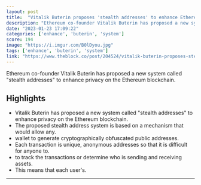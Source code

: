 ```yaml
---
layout: post
title:  "Vitalik Buterin proposes 'stealth addresses' to enhance Ethereum privacy"
description: "Ethereum co-founder Vitalik Buterin has proposed a new system called \"stealth addresses\" to enhance privacy on the Ethereum blockchain."
date: "2023-01-23 17:09:22"
categories: ['enhance', 'buterin', 'system']
score: 194
image: "https://i.imgur.com/B0lDyou.jpg"
tags: ['enhance', 'buterin', 'system']
link: "https://www.theblock.co/post/204524/vitalik-buterin-proposes-stealth-addresses-to-enhance-ethereum-privacy?utm_source=twitter&amp;utm_medium=social"
---
```


Ethereum co-founder Vitalik Buterin has proposed a new system called \"stealth addresses\" to enhance privacy on the Ethereum blockchain.

## Highlights

- Vitalik Buterin has proposed a new system called "stealth addresses" to enhance privacy on the Ethereum blockchain.
- The proposed stealth address system is based on a mechanism that would allow any.
- wallet to generate cryptographically obfuscated public addresses.
- Each transaction is unique, anonymous addresses so that it is difficult for anyone to.
- to track the transactions or determine who is sending and receiving assets.
- This means that each user's.

---
